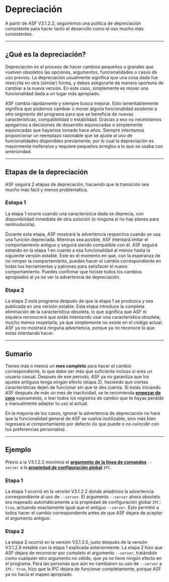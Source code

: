# Depreciación

A partir de ASF V3.1.2.2, seguiremos una política de depreciación consistente para hacer tanto el desarrollo como el uso mucho más consistentes.

* * *

## ¿Qué es la depreciación?

Depreciación es el proceso de hacer cambios pequeños o grandes que vuelven obsoletos las opciones, argumentos, funcionalidades o casos de uso previos. La depreciación usualmente significa que una cosa dada fue reescrita en otra (similar) forma, y debes asegurarte de manera oportuna de cambiar a la nueva versión. En este caso, simplemente es mover una funcionalidad dada a un lugar más apropiado.

ASF cambia rápidamente y siempre busca mejorar. Esto lamentablemente significa que podemos cambiar o mover alguna funcionalidad existente a otro segmento del programa para que se beneficie de nuevas características, compatibilidad o estabilidad. Gracias a eso no necesitamos apegarnos a decisiones de desarrollo equivocadas o simplemente equivocadas que hayamos tomado hace años. Siempre intentamos proporcionar un reemplazo razonable que se ajuste al uso de funcionalidades disponibles previamente, por lo cual la depreciación es mayormente inofensiva y requiere pequeños arreglos a lo que se usaba con anterioridad.

* * *

## Etapas de la depreciación

ASF seguirá 2 etapas de deprecación, haciendo que la transición sea mucho más fácil y menos problemática.

### Estapa 1

La etapa 1 ocurre cuando una característica dada se deprecia, con disponibilidad inmediata de otra solución (o ninguna si no hay planes para reintroducirla).

Durante esta etapa, ASF mostrará la advertencia respectiva cuando se usa una función depreciada. Mientras sea posible, ASF intentará imitar el comportamiento antiguo y seguirá siendo compatible con él. ASF seguirá estando en la etapa 1 en cuanto a esa funcionalidad al menos hasta la siguiente versión estable. Este es el momento en que, con la esperanza de no romper la comportamiento, puedes hacer el cambio correspondiente en todas tus herramientas y patrones para satisfacer el nuevo comportamiento. Puedes confirmar que hiciste todos los cambios apropiados al ya no ver la advertencia de depreciación.

### Etapa 2

La etapa 2 está programa después de que la etapa 1 se produzca y sea publicada en una versión estable. Esta etapa introduce la completa eliminación de la característica obsoleta, lo que significa que ASF ni siquiera reconocerá que estás intentando usar una característica obsoleta, mucho menos respetarla, ya que simplemente no existe en el código actual. ASF ya no mostrará ninguna advertencia, porque ya no reconoce lo que estás intentando hacer.

* * *

## Sumario

Tienes más o menos un **mes completo** para hacer el cambio correspondiente, lo que debe ser más que suficiente incluso si eres un usuario casual. Después de ese período, ASF ya no garantiza que los ajustes antiguos tenga ningún efecto (etapa 2), haciendo que ciertas características dejen de funcionar sin que te des cuenta. Si estás iniciando ASF después de más un mes de inactividad, se te recomienda **[empezar de cero](https://github.com/JustArchiNET/ArchiSteamFarm/wiki/Setting-up-es-es)** nuevamente, o leer todos los registros de cambio que te hayas perdido y manualmente adaptar tu uso al actual.

En la mayoría de los casos, ignorar la advertencia de depreciación no hará que la funcionalidad general de ASF se vuelva inutilizable, sino más bien regresará al comportamiento por defecto (lo que puede o no coincidir con tus preferencias personales).

* * *

## Ejemplo

Previo a la V3.1.2.2 movimos el **[argumento de la línea de comandos](https://github.com/JustArchiNET/ArchiSteamFarm/wiki/Command-line-arguments-es-es)** `--server` a la **[propiedad de configuración global](https://github.com/JustArchiNET/ArchiSteamFarm/wiki/Configuration-es-es#configuración-global)** `IPC`.

### Etapa 1

La etapa 1 ocurrió en la versión V3.1.2.2 donde añadimos la advertencia correspondiente al uso de `--server`. El argumento `--server` ahora obsoleto era mapeado automáticamente a la propiedad de configuración global `IPC: true`, actuando exactamente igual que el antiguo `--server`. Esto permitió a todos hacer el cambio correspondiente antes de que ASF dejara de aceptar el argumento antiguo.

### Etapa 2

La etapa 2 ocurrió en la versión V3.1.3.0, justo después de la versión V3.1.2.9 estable con la etapa 1 explicada anteriormente. La etapa 2 hizo que ASF dejara de reconocer por completo el argumento `--server`, tratándolo como cualquier otro argumento no válido, que ya no tiene ningún efecto en el programa. Para las personas que aún no cambiaron su uso de `--server` a `IPC: true`, hizo que la IPC dejara de funcionar completamente, porque ASF ya no hacía el mapeo apropiado.